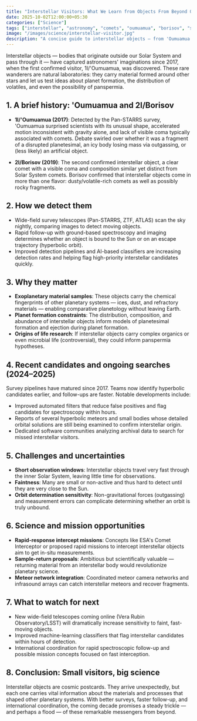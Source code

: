 ```yaml
---
title: "Interstellar Visitors: What We Learn from Objects From Beyond Our Solar System"
date: 2025-10-02T12:00:00+05:30
categories: ["Science"]
tags: ["interstellar", "astronomy", "comets", "oumuamua", "borisov", "space-missions"]
image: "/images/science/interstellar-visitor.jpg"
description: "A concise guide to interstellar objects — from 'Oumuamua and 2I/Borisov to recent candidates — why they matter and how we can study them."
---
```



Interstellar objects — bodies that originate outside our Solar System and pass through it — have captured astronomers' imaginations since 2017, when the first confirmed visitor, 1I/'Oumuamua, was discovered. These rare wanderers are natural laboratories: they carry material formed around other stars and let us test ideas about planet formation, the distribution of volatiles, and even the possibility of panspermia.

## 1. A brief history: 'Oumuamua and 2I/Borisov

- **1I/'Oumuamua (2017)**: Detected by the Pan-STARRS survey, 'Oumuamua surprised scientists with its unusual shape, accelerated motion inconsistent with gravity alone, and lack of visible coma typically associated with comets. Debate swirled over whether it was a fragment of a disrupted planetesimal, an icy body losing mass via outgassing, or (less likely) an artificial object.

- **2I/Borisov (2019)**: The second confirmed interstellar object, a clear comet with a visible coma and composition similar yet distinct from Solar System comets. Borisov confirmed that interstellar objects come in more than one flavor: dusty/volatile-rich comets as well as possibly rocky fragments.

## 2. How we detect them

- Wide-field survey telescopes (Pan-STARRS, ZTF, ATLAS) scan the sky nightly, comparing images to detect moving objects.
- Rapid follow-up with ground-based spectroscopy and imaging determines whether an object is bound to the Sun or on an escape trajectory (hyperbolic orbit).
- Improved detection pipelines and AI-based classifiers are increasing detection rates and helping flag high-priority interstellar candidates quickly.

## 3. Why they matter

- **Exoplanetary material samples**: These objects carry the chemical fingerprints of other planetary systems — ices, dust, and refractory materials — enabling comparative planetology without leaving Earth.
- **Planet formation constraints**: The distribution, composition, and abundance of interstellar objects inform models of planetesimal formation and ejection during planet formation.
- **Origins of life research**: If interstellar objects carry complex organics or even microbial life (controversial), they could inform panspermia hypotheses.

## 4. Recent candidates and ongoing searches (2024–2025)

Survey pipelines have matured since 2017. Teams now identify hyperbolic candidates earlier, and follow-ups are faster. Notable developments include:
- Improved automated filters that reduce false positives and flag candidates for spectroscopy within hours.
- Reports of several hyperbolic meteors and small bodies whose detailed orbital solutions are still being examined to confirm interstellar origin.
- Dedicated software communities analyzing archival data to search for missed interstellar visitors.

## 5. Challenges and uncertainties

- **Short observation windows**: Interstellar objects travel very fast through the inner Solar System, leaving little time for observations.
- **Faintness**: Many are small or non-active and thus hard to detect until they are very close to the Sun.
- **Orbit determination sensitivity**: Non-gravitational forces (outgassing) and measurement errors can complicate determining whether an orbit is truly unbound.

## 6. Science and mission opportunities

- **Rapid-response intercept missions**: Concepts like ESA's Comet Interceptor or proposed rapid missions to intercept interstellar objects aim to get in-situ measurements.
- **Sample-return proposals**: Ambitious but scientifically valuable — returning material from an interstellar body would revolutionize planetary science.
- **Meteor network integration**: Coordinated meteor camera networks and infrasound arrays can catch interstellar meteors and recover fragments.

## 7. What to watch for next

- New wide-field telescopes coming online (Vera Rubin Observatory/LSST) will dramatically increase sensitivity to faint, fast-moving objects.
- Improved machine-learning classifiers that flag interstellar candidates within hours of detection.
- International coordination for rapid spectroscopic follow-up and possible mission concepts focused on fast interception.

## 8. Conclusion: Small visitors, big science

Interstellar objects are cosmic postcards. They arrive unexpectedly, but each one carries vital information about the materials and processes that shaped other planetary systems. With better surveys, faster follow-up, and international coordination, the coming decade promises a steady trickle — and perhaps a flood — of these remarkable messengers from beyond.